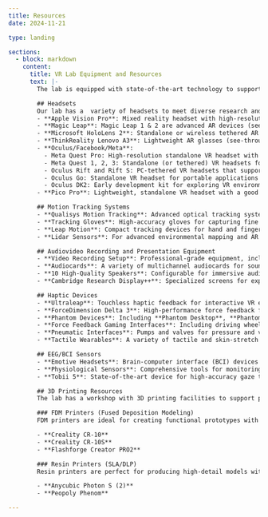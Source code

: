 ```yaml
---
title: Resources
date: 2024-11-21

type: landing

sections:
  - block: markdown
    content:
      title: VR Lab Equipment and Resources
      text: |-
        The lab is equipped with state-of-the-art technology to support cutting-edge research and development in immersive technologies. Our comprehensive range of tools and resources enables innovative experiments and applications in virtual, augmented, and mixed reality (VR/AR/MR), human-computer interaction, and cognitive science. Our lab is designed to accommodate diverse experimental setups, from small-scale studies to large collaborative projects. The space can be configured to meet the specific needs of researchers and developers.

        ## Headsets  
        Our lab has a  variety of headsets to meet diverse research and development needs. Headsets are available for research projects, student training, collaborative activities, and teaching.  
        - **Apple Vision Pro**: Mixed reality headset with high-resolution displays, stereo pass-through, eye and hand tracking.  
        - **Magic Leap**: Magic Leap 1 & 2 are advanced AR devices (see-through) designed for spatial computing and collaborative AR applications.  
        - **Microsoft HoloLens 2**: Standalone or wireless tethered AR headset (see-through) for holographic experiences.  
        - **ThinkReality Lenovo A3**: Lightweight AR glasses (see-through) for enterprise applications.  
        - **Oculus/Facebook/Meta**:  
          - Meta Quest Pro: High-resolution standalone VR headset with eye tracking, hand tracking, and color passthrough cameras.  
          - Meta Quest 1, 2, 3: Standalone (or tethered) VR headsets for a wide range of applications with hand tracking and passthrough cameras.  
          - Oculus Rift and Rift S: PC-tethered VR headsets that support high-quality graphics.  
          - Oculus Go: Standalone VR headset for portable applications requiring rotation tracking only.  
          - Oculus DK2: Early development kit for exploring VR environments.  
        - **Pico Pro**: Lightweight, standalone VR headset with a good passthrough color camera.  

        ## Motion Tracking Systems  
        - **Qualisys Motion Tracking**: Advanced optical tracking system with a **large tracking area**, ideal for precise motion capture and spatial analysis.  
        - **Tracking Gloves**: High-accuracy gloves for capturing fine hand movements and gestures.  
        - **Leap Motion**: Compact tracking devices for hand and finger movements in VR/AR applications.  
        - **Lidar Sensors**: For advanced environmental mapping and AR integration.  

        ## Audiovideo Recording and Presentation Equipment  
        - **Video Recording Setup**: Professional-grade equipment, including black/white/green backdrops, stage lights, and contact microphones.  
        - **Audiocards**: A variety of multichannel audiocards for sound research.  
        - **10 High-Quality Speakers**: Configurable for immersive audio experiences and spatial sound research.  
        - **Cambridge Research Display++**: Specialized screens for experiments requiring precise visual presentation.  

        ## Haptic Devices  
        - **Ultraleap**: Touchless haptic feedback for interactive VR experiences.  
        - **ForceDimension Delta 3**: High-performance force feedback for advanced interaction.  
        - **Phantom Devices**: Including **Phantom Desktop**, **Phantom Omni**, and **Phantom Premium**, offering detailed force feedback for tactile exploration and manipulation.  
        - **Force Feedback Gaming Interfaces**: Including driving wheels and joysticks.  
        - **Pneumatic Interfaces**: Pumps and valves for pressure and vacuum applications.  
        - **Tactile Wearables**: A variety of tactile and skin-stretch devices.  

        ## EEG/BCI Sensors  
        - **Emotive Headsets**: Brain-computer interface (BCI) devices for recording EEG signals.  
        - **Physiological Sensors**: Comprehensive tools for monitoring biometric data, enabling studies of human responses in immersive environments.  
        - **Tobii 5**: State-of-the-art device for high-accuracy gaze tracking.

        ## 3D Printing Resources
        The lab has a workshop with 3D printing facilities to support prototyping, experimentation, and development of physical models and devices. Our printers are categorized into **FDM (Fused Deposition Modeling)** and **Resin (SLA/DLP)** printing technologies to meet a wide range of needs.

        ### FDM Printers (Fused Deposition Modeling)
        FDM printers are ideal for creating functional prototypes with different materials and large models. 

        - **Creality CR-10**  
        - **Creality CR-10S**  
        - **Flashforge Creator PRO2**

        ### Resin Printers (SLA/DLP)
        Resin printers are perfect for producing high-detail models with smooth finishes.

        - **Anycubic Photon S (2)**  
        - **Peopoly Phenom**

---
```

